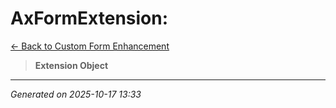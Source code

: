 # AxFormExtension: 

[← Back to Custom Form Enhancement](../README.md)

> **Extension Object**

---

*Generated on 2025-10-17 13:33*
